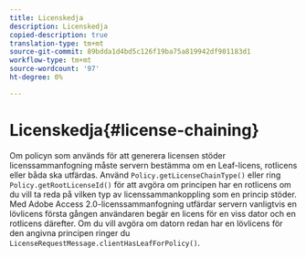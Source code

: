 ```yaml
---
title: Licenskedja
description: Licenskedja
copied-description: true
translation-type: tm+mt
source-git-commit: 89bdda1d4bd5c126f19ba75a819942df901183d1
workflow-type: tm+mt
source-wordcount: '97'
ht-degree: 0%

---
```



# Licenskedja{#license-chaining}

Om policyn som används för att generera licensen stöder licenssammanfogning måste servern bestämma om en Leaf-licens, rotlicens eller båda ska utfärdas. Använd `Policy.getLicenseChainType()` eller ring `Policy.getRootLicenseId()` för att avgöra om principen har en rotlicens om du vill ta reda på vilken typ av licenssammankoppling som en princip stöder. Med Adobe Access 2.0-licenssammanfogning utfärdar servern vanligtvis en lövlicens första gången användaren begär en licens för en viss dator och en rotlicens därefter. Om du vill avgöra om datorn redan har en lövlicens för den angivna principen ringer du `LicenseRequestMessage.clientHasLeafForPolicy()`.
